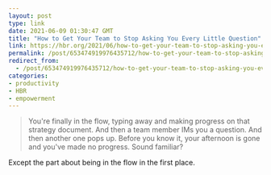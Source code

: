 ```yaml
---
layout: post
type: link
date: 2021-06-09 01:30:47 GMT
title: "How to Get Your Team to Stop Asking You Every Little Question"
link: https://hbr.org/2021/06/how-to-get-your-team-to-stop-asking-you-every-little-question
permalink: /post/653474919976435712/how-to-get-your-team-to-stop-asking-you-every
redirect_from: 
  - /post/653474919976435712/how-to-get-your-team-to-stop-asking-you-every
categories:
- productivity
- HBR
- empowerment
---
```

<blockquote>You're finally in the flow, typing away and making progress on that strategy document. And then a team member IMs you a question. And then another one pops up. Before you know it, your afternoon is gone and you've made no progress. Sound familiar?</blockquote>
<p>Except the part about being in the flow in the first place.</p>